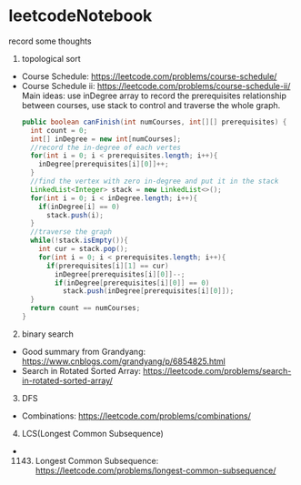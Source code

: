 # leetcodeNotebook
record some thoughts


1. topological sort
* Course Schedule: https://leetcode.com/problems/course-schedule/ <br>
* Course Schedule ii: https://leetcode.com/problems/course-schedule-ii/ <br>
  Main ideas: use inDegree array to record the prerequisites relationship between courses, use stack to control and traverse the whole graph. 
  ```java
  public boolean canFinish(int numCourses, int[][] prerequisites) {
    int count = 0;
    int[] inDegree = new int[numCourses];
    //record the in-degree of each vertes
    for(int i = 0; i < prerequisites.length; i++){
      inDegree[prerequisites[i][0]]++;
    }
    //find the vertex with zero in-degree and put it in the stack
    LinkedList<Integer> stack = new LinkedList<>();
    for(int i = 0; i < inDegree.length; i++){
      if(inDegree[i] == 0)
        stack.push(i);
    }
    //traverse the graph
    while(!stack.isEmpty()){
      int cur = stack.pop();
      for(int i = 0; i < prerequisites.length; i++){
        if(prerequisites[i][1] == cur)
          inDegree[prerequisites[i][0]]--;
          if(inDegree[prerequisites[i][0]] == 0)
            stack.push(inDegree[prerequisites[i][0]]);
    }
    return count == numCourses;
  }
  ```

2. binary search
* Good summary from Grandyang: https://www.cnblogs.com/grandyang/p/6854825.html
* Search in Rotated Sorted Array: https://leetcode.com/problems/search-in-rotated-sorted-array/

3. DFS
* Combinations: https://leetcode.com/problems/combinations/

4. LCS(Longest Common Subsequence)
* 1143. Longest Common Subsequence: https://leetcode.com/problems/longest-common-subsequence/
